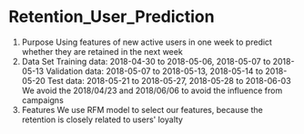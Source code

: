# Retention_User_Prediction
1. Purpose
Using features of new active users in one week to predict whether they are retained in the next week
2. Data Set 
Training data: 2018-04-30 to 2018-05-06, 2018-05-07 to 2018-05-13
Validation data: 2018-05-07 to 2018-05-13, 2018-05-14 to 2018-05-20
Test data: 2018-05-21 to 2018-05-27, 2018-05-28 to 2018-06-03
We avoid the 2018/04/23 and 2018/06/06 to avoid the influence from campaigns 
3. Features 
We use RFM model to select our features, because the retention is closely related to users' loyalty

